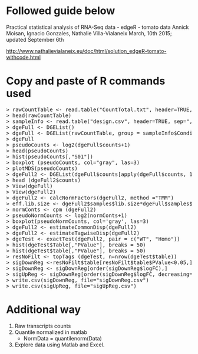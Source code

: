 # Followed guide below

Practical statistical analysis of RNA-Seq data - edgeR - tomato data
Annick Moisan, Ignacio Gonzales, Nathalie Villa-Vialaneix
March, 10th 2015; updated September 6th

http://www.nathalievialaneix.eu/doc/html/solution_edgeR-tomato-withcode.html


# Copy and paste of R commands used

<pre>
> rawCountTable <- read.table("CountTotal.txt", header=TRUE, sep="\t", row.names=1)
> head(rawCountTable)
> sampleInfo <- read.table("design.csv", header=TRUE, sep=",", row.names=1)
> dgeFull <- DGEList()
> dgeFull <- DGEList(rawCountTable, group = sampleInfo$Condition)
> dgeFull
> pseudoCounts <- log2(dgeFull$counts+1)
> head(pseudoCounts)
> hist(pseudoCounts[,"S01"])
> boxplot (pseudoCounts, col="gray", las=3)
> plotMDS(pseudoCounts)
> dgeFull2 <- DGEList(dgeFull$counts[apply(dgeFull$counts, 1, sum)!= 0,], group=dgeFull$samples$group)
> head (dgeFull2$counts)
> View(dgeFull)
> View(dgeFull2)
> dgeFull2 <- calcNormFactors(dgeFull2, method ="TMM")
> eff.lib.size <- dgeFull2$samples$lib.size*dgeFull$samples$norm.factors
> normConts <- cpm (dgeFull2)
> pseudoNormCounts <- log2(normConts+1)
> boxplot(pseudoNormCounts, col='gray', las=3)
> dgeFull2 <- estimateCommonDisp(dgeFull2)
> dgeFull2 <- estimateTagwiseDisp(dgeFull2)
> dgeTest <- exactTest(dgeFull2, pair = c("WT", "Homo"))
> hist(dgeTest$Table[,"PValue"], breaks = 50)
> hist(dgeTest$table[,"PValue"], breaks = 50)
> resNoFilt <- topTags (dgeTest, n=nrow(dgeTest$table))
> sigDownReg <-resNoFilt$table[resNoFilt$table$PValue<0.05,]
> sigDownReg <- sigDownReg[order(sigDownReg$logFC),]
> sigUpReg <- sigDownReg[order(sigDownReg$logFC, decreasing=TRUE),]
> write.csv(sigDownReg, file="sigDownReg.csv")
> write.csv(sigUpReg, file="sigUpReg.csv")
</pre>

# Additional way

1. Raw transcripts counts 
2. Quantile normalized in matlab 
   - NormData = quantilenorm(Data) 
3. Explore data using Matlab and Excel. 
